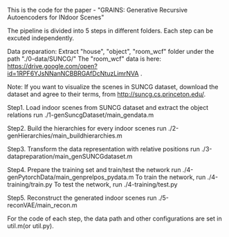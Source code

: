 This is the code for the paper - "GRAINS: Generative Recursive Autoencoders for INdoor Scenes"

The pipeline is divided into 5 steps in different folders. Each step can be excuted independently.

Data preparation:
Extract "house", "object", "room_wcf" folder under the path "./0-data/SUNCG/"
The "room_wcf" data is here: https://drive.google.com/open?id=1RPF6YJsNNanNCBBRGAfDcNtuzLimrNVA .

Note: If you want to visualize the scenes in SUNCG dataset, download the dataset and agree to their terms, from http://suncg.cs.princeton.edu/.

Step1. Load indoor scenes from SUNCG dataset and extract the object relations
	run ./1-genSuncgDataset/main_gendata.m

Step2. Build the hierarchies for every indoor scenes
	run ./2-genHierarchies/main_buildhierarchies.m

Step3. Transform the data representation with relative positions
	run ./3-datapreparation/main_genSUNCGdataset.m

Step4. Prepare the training set and train/test the network
	run ./4-genPytorchData/main_genprelpos_pydata.m
	To train the network, run ./4-training/train.py
	To test the network, run ./4-training/test.py

Step5. Reconstruct the generated indoor scenes
	run ./5-reconVAE/main_recon.m

For the code of each step, the data path and other configurations are set in util.m(or util.py).

